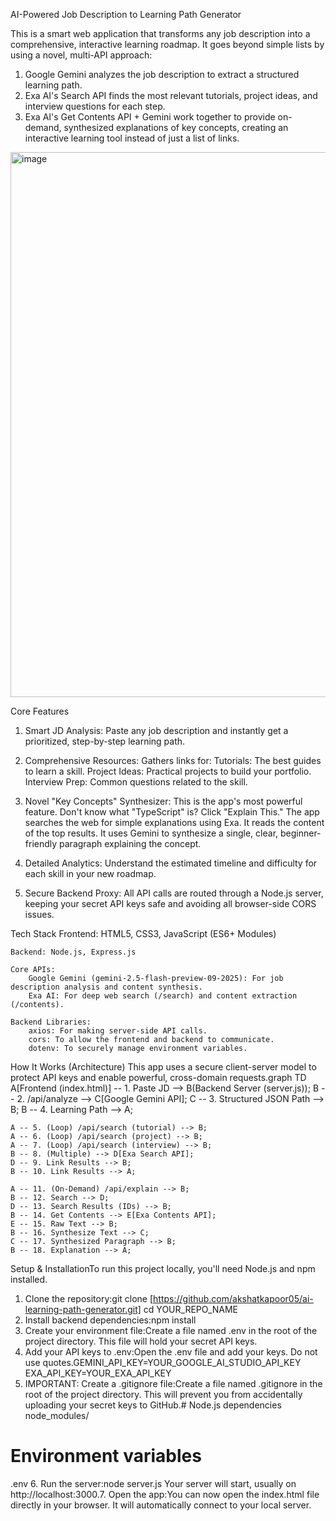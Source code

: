 AI-Powered Job Description to Learning Path Generator

This is a smart web application that transforms any job description into a comprehensive, interactive learning roadmap.
It goes beyond simple lists by using a novel, multi-API approach:
1. Google Gemini analyzes the job description to extract a structured learning path.
2. Exa AI's Search API finds the most relevant tutorials, project ideas, and interview questions for each step.
3. Exa AI's Get Contents API + Gemini work together to provide on-demand, synthesized explanations of key concepts, creating an interactive learning tool instead of just a list of links.

<img width="1914" height="872" alt="image" src="https://github.com/user-attachments/assets/932a9214-d9b2-46f6-ac94-76702c0f1281" />


Core Features
1. Smart JD Analysis: Paste any job description and instantly get a prioritized, step-by-step learning path.
2. Comprehensive Resources: Gathers links for:
    Tutorials: The best guides to learn a skill.
    Project Ideas: Practical projects to build your portfolio.
    Interview Prep: Common questions related to the skill.
    
3. Novel "Key Concepts" Synthesizer: This is the app's most powerful feature.
    Don't know what "TypeScript" is? Click "Explain This."
    The app searches the web for simple explanations using Exa.
    It reads the content of the top results.
    It uses Gemini to synthesize a single, clear, beginner-friendly paragraph explaining the concept.
    
4. Detailed Analytics: Understand the estimated timeline and difficulty for each skill in your new roadmap.
5. Secure Backend Proxy: All API calls are routed through a Node.js server, keeping your secret API keys safe and avoiding all browser-side CORS issues.

Tech Stack
    Frontend: HTML5, CSS3, JavaScript (ES6+ Modules)

    Backend: Node.js, Express.js

    Core APIs:
        Google Gemini (gemini-2.5-flash-preview-09-2025): For job description analysis and content synthesis.
        Exa AI: For deep web search (/search) and content extraction (/contents).

    Backend Libraries:
        axios: For making server-side API calls.
        cors: To allow the frontend and backend to communicate.
        dotenv: To securely manage environment variables.
        
How It Works (Architecture)
This app uses a secure client-server model to protect API keys and enable powerful, cross-domain requests.graph TD
    A[Frontend (index.html)] -- 1. Paste JD --> B(Backend Server (server.js));
    B -- 2. /api/analyze --> C[Google Gemini API];
    C -- 3. Structured JSON Path --> B;
    B -- 4. Learning Path --> A;

    A -- 5. (Loop) /api/search (tutorial) --> B;
    A -- 6. (Loop) /api/search (project) --> B;
    A -- 7. (Loop) /api/search (interview) --> B;
    B -- 8. (Multiple) --> D[Exa Search API];
    D -- 9. Link Results --> B;
    B -- 10. Link Results --> A;
    
    A -- 11. (On-Demand) /api/explain --> B;
    B -- 12. Search --> D;
    D -- 13. Search Results (IDs) --> B;
    B -- 14. Get Contents --> E[Exa Contents API];
    E -- 15. Raw Text --> B;
    B -- 16. Synthesize Text --> C;
    C -- 17. Synthesized Paragraph --> B;
    B -- 18. Explanation --> A;

Setup & InstallationTo run this project locally, you'll need Node.js and npm installed.
1. Clone the repository:git clone [https://github.com/akshatkapoor05/ai-learning-path-generator.git]
cd YOUR_REPO_NAME
2. Install backend dependencies:npm install
3. Create your environment file:Create a file named .env in the root of the project directory. This file will hold your secret API keys.
4. Add your API keys to .env:Open the .env file and add your keys. Do not use quotes.GEMINI_API_KEY=YOUR_GOOGLE_AI_STUDIO_API_KEY
EXA_API_KEY=YOUR_EXA_API_KEY
5. IMPORTANT: Create a .gitignore file:Create a file named .gitignore in the root of the project directory. This will prevent you from accidentally uploading your secret keys to GitHub.# Node.js dependencies
node_modules/

# Environment variables
.env
6. Run the server:node server.js
Your server will start, usually on http://localhost:3000.7. Open the app:You can now open the index.html file directly in your browser. It will automatically connect to your local server.
